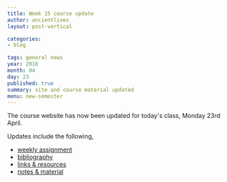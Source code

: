 ```yaml
---
title: Week 15 course update
author: ancientlives
layout: post-vertical

categories:
- blog

tags: general news
year: 2018
month: 04
day: 23
published: true
summary: site and course material updated
menu: new-semester
---
```


The course website has now been updated for today's class, Monday 23rd April.

Updates include the following,

* [weekly assignment](/weekly_assignment)
* [bibliography](/bibliography)
* [links & resources](/links)
* [notes & material](/notes)
